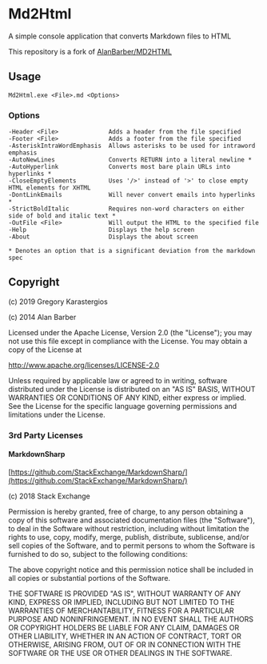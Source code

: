 # Md2Html

A simple console application that converts Markdown files to HTML

This repository is a fork of [AlanBarber/MD2HTML](https://github.com/AlanBarber/MD2HTML)

## Usage

    Md2Html.exe <File>.md <Options>

### Options

    -Header <File>              Adds a header from the file specified
    -Footer <File>              Adds a footer from the file specified
    -AsteriskIntraWordEmphasis  Allows asterisks to be used for intraword emphasis
    -AutoNewLines               Converts RETURN into a literal newline *
    -AutoHyperlink              Converts most bare plain URLs into hyperlinks *
    -CloseEmptyElements         Uses '/>' instead of '>' to close empty HTML elements for XHTML
    -DontLinkEmails             Will never convert emails into hyperlinks *
    -StrictBoldItalic           Requires non-word characters on either side of bold and italic text *
    -OutFile <File>             Will output the HTML to the specified file
    -Help                       Displays the help screen
	-About                      Displays the about screen

    * Denotes an option that is a significant deviation from the markdown spec

## Copyright

(c) 2019 Gregory Karastergios

(c) 2014 Alan Barber

Licensed under the Apache License, Version 2.0 (the "License");
you may not use this file except in compliance with the License.
You may obtain a copy of the License at

http://www.apache.org/licenses/LICENSE-2.0

Unless required by applicable law or agreed to in writing, software
distributed under the License is distributed on an "AS IS" BASIS,
WITHOUT WARRANTIES OR CONDITIONS OF ANY KIND, either express or implied.
See the License for the specific language governing permissions and
limitations under the License.

### 3rd Party Licenses

#### MarkdownSharp
[https://github.com/StackExchange/MarkdownSharp/](https://github.com/StackExchange/MarkdownSharp/)

(c) 2018 Stack Exchange

Permission is hereby granted, free of charge, to any person obtaining a copy
of this software and associated documentation files (the "Software"), to deal
in the Software without restriction, including without limitation the rights
to use, copy, modify, merge, publish, distribute, sublicense, and/or sell
copies of the Software, and to permit persons to whom the Software is
furnished to do so, subject to the following conditions:

The above copyright notice and this permission notice shall be included in all
copies or substantial portions of the Software.

THE SOFTWARE IS PROVIDED "AS IS", WITHOUT WARRANTY OF ANY KIND, EXPRESS OR
IMPLIED, INCLUDING BUT NOT LIMITED TO THE WARRANTIES OF MERCHANTABILITY,
FITNESS FOR A PARTICULAR PURPOSE AND NONINFRINGEMENT. IN NO EVENT SHALL THE
AUTHORS OR COPYRIGHT HOLDERS BE LIABLE FOR ANY CLAIM, DAMAGES OR OTHER
LIABILITY, WHETHER IN AN ACTION OF CONTRACT, TORT OR OTHERWISE, ARISING FROM,
OUT OF OR IN CONNECTION WITH THE SOFTWARE OR THE USE OR OTHER DEALINGS IN THE
SOFTWARE.
